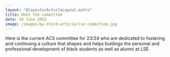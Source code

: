 ```yaml
---
layout: "@layouts/ArticleLayout.astro"
title: Meet the committee
date: 28 June 2023
image: /images/my-third-article/lse committee.jpg
---
```


Here is the current ACS committee for 23/24 who are dedicated to fostering and continuing a culture that shapes and helps buldings the personal and professional development of black students as well as alumni at LSE.




